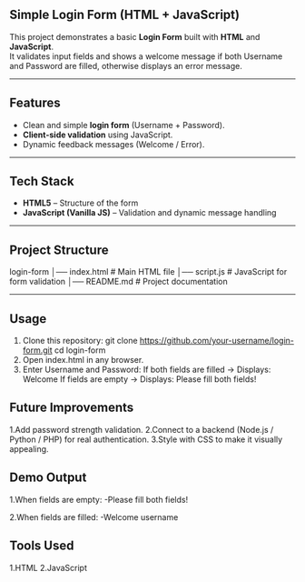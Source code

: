## Simple Login Form (HTML + JavaScript)

This project demonstrates a basic **Login Form** built with **HTML** and **JavaScript**.  
It validates input fields and shows a welcome message if both Username and Password are filled, otherwise displays an error message.  

---

##  Features
- Clean and simple **login form** (Username + Password).
- **Client-side validation** using JavaScript.
- Dynamic feedback messages (Welcome / Error).

---

##  Tech Stack
- **HTML5** – Structure of the form  
- **JavaScript (Vanilla JS)** – Validation and dynamic message handling  

---

##  Project Structure
 login-form
 │── index.html # Main HTML file
 │── script.js # JavaScript for form validation
 │── README.md # Project documentation

 --- 

##  Usage
1. Clone this repository:
   git clone https://github.com/your-username/login-form.git
   cd login-form
2. Open index.html in any browser.
3. Enter Username and Password:
   If both fields are filled → Displays: Welcome <username>
   If fields are empty → Displays: Please fill both fields!
   
## Future Improvements

1.Add password strength validation.
2.Connect to a backend (Node.js / Python / PHP) for real authentication.
3.Style with CSS to make it visually appealing.

## Demo Output

1.When fields are empty:
  -Please fill both fields!

2.When fields are filled:
  -Welcome username

## Tools Used

1.HTML
2.JavaScript

